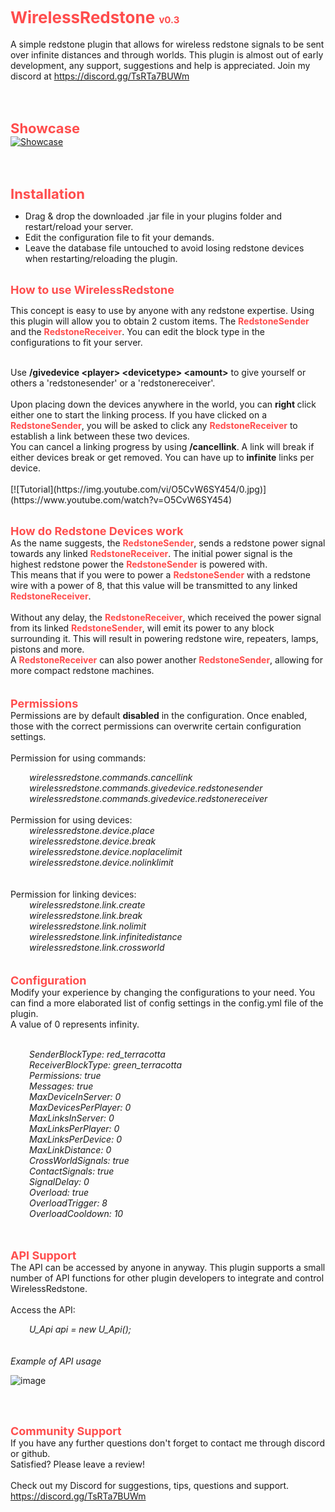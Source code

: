 # <span style="color: #ff4d4d"><b><span style="font-size: 26px">WirelessRedstone </span></b><span style="font-size: 15px">v0.3</span></span><br>
A simple redstone plugin that allows for wireless redstone signals to be sent over infinite distances and through worlds. This plugin is almost out of early development, any support, suggestions and help is appreciated. Join my discord at <a href="https://discord.gg/TsRTa7BUWm" target="_blank" class="externalLink" rel="nofollow">https://discord.gg/TsRTa7BUWm</a><br>

<br>
<br>

<b><span style="font-size: 22px"><span style="color: #ff4d4d">Showcase</span></span></b><br>
[![Showcase](https://img.youtube.com/vi/I6f77D2jJmU/0.jpg)](https://www.youtube.com/watch?v=I6f77D2jJmU)

<br>
<br>

<b><span style="font-size: 22px"><span style="color: #ff4d4d">Installation</span></span></b><br>
<ul>
<li>Drag &amp; drop the downloaded .jar file in your plugins folder and restart/reload your server.</li>
<li>Edit the configuration file to fit your demands.</li>
<li>Leave the database file untouched to avoid losing redstone devices when restarting/reloading the plugin.</li>
</ul>
<br>
<b><span style="font-size: 18px"><span style="color: #ff4d4d">
How to use WirelessRedstone</span></span></b><br>

This concept is easy to use by anyone with any redstone expertise. Using this plugin will allow you to obtain 2 custom items. 
The <span style="color: #ff4d4d"><b>RedstoneSender</b></span> and the <span style="color: #ff4d4d"><b>RedstoneReceiver</b></span>. 
You can edit the block type in the configurations to fit your server.

<br>
Use <b>/givedevice &lt;player&gt; &lt;devicetype&gt; &lt;amount&gt;</b> to give yourself or others a 'redstonesender' or a 'redstonereceiver'.<br>
<br>
Upon placing down the devices anywhere in the world, you can <b>right </b>click either one to start the linking process. If you have clicked on a <span style="color: #ff4d4d"><b>RedstoneSender</b></span>, you will be asked to click any <span style="color: #ff4d4d"><b>RedstoneReceiver</b></span> to establish a link between these two devices.
<br>
You can cancel a linking progress by using <b>/cancellink</b>. A link will break if either devices break or get removed. You can have up to <b>infinite</b> links per device.
<br>
<br>
[![Tutorial](https://img.youtube.com/vi/O5CvW6SY454/0.jpg)](https://www.youtube.com/watch?v=O5CvW6SY454)
<br>
<br>

<b><span style="font-size: 18px"><span style="color: #ff4d4d">How do Redstone Devices work</span></span></b><br>
As the name suggests, the <span style="color: #ff4d4d"><b>RedstoneSender</b></span>, sends a redstone power signal towards any linked <span style="color: #ff4d4d"><b>RedstoneReceiver</b></span>. The initial power signal is the highest redstone power the <span style="color: #ff4d4d"><b>RedstoneSender</b></span> is powered with.
<br>
This means that if you were to power a <span style="color: #ff4d4d"><b>RedstoneSender</b></span> with a redstone wire with a power of 8, that this value will be transmitted to any linked <span style="color: #ff4d4d"><b>RedstoneReceiver</b></span>.
<br>
<br>
Without any delay, the <span style="color: #ff4d4d"><b>RedstoneReceiver</b></span>, which received the power signal from its linked <span style="color: #ff4d4d"><b>RedstoneSender</b></span>, will emit its power to any block surrounding it. This will result in powering redstone wire, repeaters, lamps, pistons and more.
<br>
A <span style="color: #ff4d4d"><b>RedstoneReceiver</b></span> can also power another <span style="color: #ff4d4d"><b>RedstoneSender</b></span>, allowing for more compact redstone machines.
<br>
<br>
<br>
<b><span style="font-size: 18px"><span style="color: #ff4d4d">Permissions</span></span></b><br>
Permissions are by default <b>disabled</b> in the configuration. Once enabled, those with the correct permissions can overwrite certain configuration settings.<br>
<br>
Permission for using commands:<br>
<div style="padding-left: 30px"><i> 
wirelessredstone.commands.cancellink<br>
wirelessredstone.commands.givedevice.redstonesender<br>
wirelessredstone.commands.givedevice.redstonereceiver
</i>&ZeroWidthSpace;</div>
<br>
Permission for using devices:<br>
<div style="padding-left: 30px"><i>
wirelessredstone.device.place<br>
wirelessredstone.device.break<br>
wirelessredstone.device.noplacelimit<br>
wirelessredstone.device.nolinklimit<br>
</i>&ZeroWidthSpace;</div>
<br>
Permission for linking devices:<br>
<div style="padding-left: 30px"><i> 
wirelessredstone.link.create<br>
wirelessredstone.link.break<br>
wirelessredstone.link.nolimit<br>
wirelessredstone.link.infinitedistance<br>
wirelessredstone.link.crossworld
</i>&ZeroWidthSpace;</div><br>
<br>
<b><span style="font-size: 18px"><span style="color: #ff4d4d">Configuration</span></span></b><br>
Modify your experience by changing the configurations to your need. You can find a more elaborated list of config settings in the config.yml file of the plugin.<br>
A value of 0 represents infinity.<br>
<br>
<div style="padding-left: 30px"><i>

SenderBlockType: red_terracotta<br>
ReceiverBlockType: green_terracotta<br>
Permissions: true<br>
Messages: true<br>
MaxDeviceInServer: 0<br>
MaxDevicesPerPlayer: 0<br>
MaxLinksInServer: 0<br>
MaxLinksPerPlayer: 0<br>
MaxLinksPerDevice: 0<br>
MaxLinkDistance: 0<br>
CrossWorldSignals: true<br>
ContactSignals: true<br>
SignalDelay: 0<br>
Overload: true<br>
OverloadTrigger: 8<br>
OverloadCooldown: 10<br>
</i>&ZeroWidthSpace;</div>
<br>
<b><span style="font-size: 18px"><span style="color: #ff4d4d">API Support</span></span></b><br>
The API can be accessed by anyone in anyway. This plugin supports a small number of API functions for other plugin developers to integrate and control WirelessRedstone.<br>
<br>
Access the API:<br>
<div style="padding-left: 30px"><i>
U_Api api = new U_Api();
</i>&ZeroWidthSpace;</div>
<br>
<br>
<i>Example of API usage</i><br>

![image](https://github.com/ZatoZalez/WirelessRedstone0.3/blob/master/api.png?raw=true)

<br>
<br>

<b><span style="font-size: 18px"><span style="color: #ff4d4d">Community Support</span></span></b><br>
If you have any further questions don't forget to contact me through discord or github.<br>
Satisfied? Please leave a review!<br>
<br>
Check out my Discord for suggestions, tips, questions and support.<br>
<a href="https://discord.gg/TsRTa7BUWm" target="_blank" class="externalLink" rel="nofollow">https://discord.gg/TsRTa7BUWm</a>
</blockquote>

